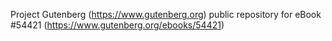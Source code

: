 Project Gutenberg (https://www.gutenberg.org) public repository for
eBook #54421 (https://www.gutenberg.org/ebooks/54421)
